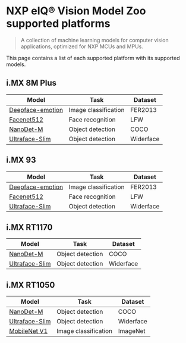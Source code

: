 # NXP eIQ® Vision Model Zoo supported platforms

> A collection of machine learning models for computer vision applications, optimized for NXP MCUs and MPUs.

This page contains a list of each supported platform with its supported models.

## i.MX 8M Plus

Model                                                                   | Task                  | Dataset
---                                                                     | ---                   | --- 
[Deepface-emotion](../tasks/classification/deepface-emotion/README.md)  | Image classification  | FER2013
[Facenet512](../tasks/face-recognition/facenet512/README.md)            | Face recognition      | LFW
[NanoDet-M](../tasks/object-detection/nanodet-m/README.md)              | Object detection      | COCO
[Ultraface-Slim](../tasks/object-detection/ultraface-slim/README.md)    | Object detection      | Widerface

## i.MX 93

Model                                                                   | Task                  | Dataset
---                                                                     | ---                   | --- 
[Deepface-emotion](../tasks/classification/deepface-emotion/README.md)  | Image classification  | FER2013
[Facenet512](../tasks/face-recognition/facenet512/README.md)            | Face recognition      | LFW
[Ultraface-Slim](../tasks/object-detection/ultraface-slim/README.md)    | Object detection      | Widerface

## i.MX RT1170


Model                                                                   | Task                  | Dataset
---                                                                     | ---                   | --- 
[NanoDet-M](../tasks/object-detection/nanodet-m/README.md)              | Object detection      | COCO
[Ultraface-Slim](../tasks/object-detection/ultraface-slim/README.md)    | Object detection      | Widerface

## i.MX RT1050


Model                                                                   | Task                  | Dataset
---                                                                     | ---                   | --- 
[NanoDet-M](../tasks/object-detection/nanodet-m/README.md)              | Object detection      | COCO
[Ultraface-Slim](../tasks/object-detection/ultraface-slim/README.md)    | Object detection      | Widerface
[MobileNet V1](../tasks/classification/mobilenetv1/README.md)           | Image classification  | ImageNet

